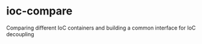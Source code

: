 ioc-compare
===========

Comparing different IoC containers and building a common interface for IoC decoupling
